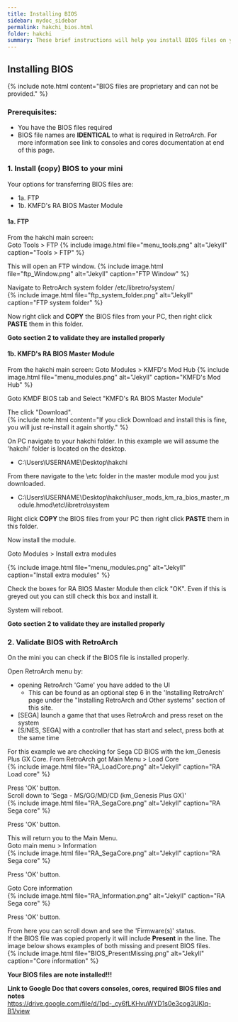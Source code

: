 ```yaml
---
title: Installing BIOS
sidebar: mydoc_sidebar
permalink: hakchi_bios.html
folder: hakchi
summary: These brief instructions will help you install BIOS files on your mini.
---
```


## Installing BIOS
{% include note.html content="BIOS files are proprietary and can not be provided." %}  

### Prerequisites:
 - You have the BIOS files required
 - BIOS file names are **IDENTICAL** to what is required in RetroArch.  For more information see link to consoles and cores documentation at end of this page.

### 1. Install (copy) BIOS to your mini  
  Your options for transferring BIOS files are:
 - 1a.  FTP
 - 1b.  KMFD's RA BIOS Master Module

#### 1a. FTP
From the hakchi main screen:  
Goto Tools > FTP
{% include image.html file="menu_tools.png"  alt="Jekyll" caption="Tools > FTP" %}  

This will open an FTP window.
{% include image.html file="ftp_Window.png"  alt="Jekyll" caption="FTP Window" %}  

Navigate to RetroArch system folder /etc/libretro/system/  
{% include image.html file="ftp_system_folder.png"  alt="Jekyll" caption="FTP system folder" %}  

 Now right click and **COPY** the BIOS files from your PC, then right click **PASTE** them in this folder.

 **Goto section 2 to validate they are installed properly**  

#### 1b.  KMFD's RA BIOS Master Module
From the hakchi main screen:
Goto Modules > KMFD's Mod Hub
{% include image.html file="menu_modules.png"  alt="Jekyll" caption="KMFD's Mod Hub" %}

Goto KMDF BIOS tab and Select "KMFD's RA BIOS Master Module"

The click "Download".  
{% include note.html content="If you click Download and install this is fine, you will just re-install it again shortly." %}  

On PC navigate to your hakchi folder.  In this example we will assume the 'hakchi' folder is located on the desktop.  
 - C:\Users\USERNAME\Desktop\hakchi

From there navigate to the \etc folder in the master module mod you just downloaded.  
- C:\Users\USERNAME\Desktop\hakchi\user_mods\_km_ra_bios_master_module.hmod\etc\libretro\system  

Right click **COPY** the BIOS files from your PC then right click **PASTE** them in this folder.

Now install the module.  

Goto Modules > Install extra modules  

{% include image.html file="menu_modules.png"  alt="Jekyll" caption="Install extra modules" %}  

Check the boxes for RA BIOS Master Module then click "OK".  Even if this is greyed out you can still check this box and install it.

System will reboot.  

 **Goto section 2 to validate they are installed properly**

### 2.  Validate BIOS with RetroArch

On the mini you can check if the BIOS file is installed properly.

Open RetroArch menu by:
- opening RetroArch 'Game' you have added to the UI   
  - This can be found as an optional step 6 in the 'Installing RetroArch' page under the "Installing RetroArch and Other systems" section of this site.  
- [SEGA] launch a game that that uses RetroArch and press reset on the system  
- [S/NES, SEGA] with a controller that has start and select, press both at the same time


For this example we are checking for Sega CD BIOS with the km_Genesis Plus GX Core.
From RetroArch got Main Menu > Load Core  
{% include image.html file="RA_LoadCore.png"  alt="Jekyll" caption="RA Load core" %}  

Press 'OK' button.  
Scroll down to 'Sega - MS/GG/MD/CD (km_Genesis Plus GX)'  
{% include image.html file="RA_SegaCore.png"  alt="Jekyll" caption="RA Sega core" %}

Press 'OK' button.  

This will return you to the Main Menu.  
Goto main menu > Information  
{% include image.html file="RA_SegaCore.png"  alt="Jekyll" caption="RA Sega core" %}

Press 'OK' button.  

Goto Core information  
{% include image.html file="RA_Information.png"  alt="Jekyll" caption="RA Sega core" %}

Press 'OK' button.

From here you can scroll down and see the 'Firmware(s)' status.  
If the BIOS file was copied properly it will include **Present** in the line.  The image below shows examples of both missing and present BIOS files.  
{% include image.html file="BIOS_PresentMissing.png"  alt="Jekyll" caption="Core information" %}   

**Your BIOS files are note installed!!!**

**Link to Google Doc that covers consoles, cores, required BIOS files and notes**  
<https://drive.google.com/file/d/1pd-_cy6fLKHvuWYD1s0e3cog3UKlq-B1/view>
